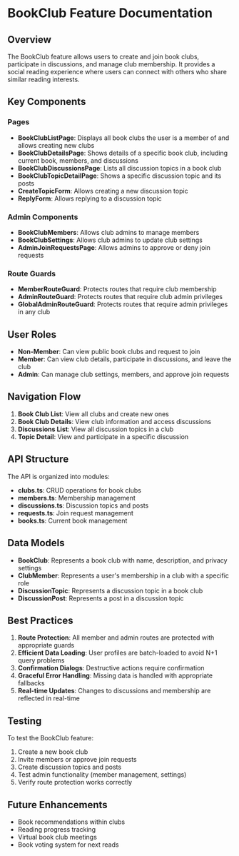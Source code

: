 # BookClub Feature Documentation

## Overview

The BookClub feature allows users to create and join book clubs, participate in discussions, and manage club membership. It provides a social reading experience where users can connect with others who share similar reading interests.

## Key Components

### Pages

- **BookClubListPage**: Displays all book clubs the user is a member of and allows creating new clubs
- **BookClubDetailsPage**: Shows details of a specific book club, including current book, members, and discussions
- **BookClubDiscussionsPage**: Lists all discussion topics in a book club
- **BookClubTopicDetailPage**: Shows a specific discussion topic and its posts
- **CreateTopicForm**: Allows creating a new discussion topic
- **ReplyForm**: Allows replying to a discussion topic

### Admin Components

- **BookClubMembers**: Allows club admins to manage members
- **BookClubSettings**: Allows club admins to update club settings
- **AdminJoinRequestsPage**: Allows admins to approve or deny join requests

### Route Guards

- **MemberRouteGuard**: Protects routes that require club membership
- **AdminRouteGuard**: Protects routes that require club admin privileges
- **GlobalAdminRouteGuard**: Protects routes that require admin privileges in any club

## User Roles

- **Non-Member**: Can view public book clubs and request to join
- **Member**: Can view club details, participate in discussions, and leave the club
- **Admin**: Can manage club settings, members, and approve join requests

## Navigation Flow

1. **Book Club List**: View all clubs and create new ones
2. **Book Club Details**: View club information and access discussions
3. **Discussions List**: View all discussion topics in a club
4. **Topic Detail**: View and participate in a specific discussion

## API Structure

The API is organized into modules:

- **clubs.ts**: CRUD operations for book clubs
- **members.ts**: Membership management
- **discussions.ts**: Discussion topics and posts
- **requests.ts**: Join request management
- **books.ts**: Current book management

## Data Models

- **BookClub**: Represents a book club with name, description, and privacy settings
- **ClubMember**: Represents a user's membership in a club with a specific role
- **DiscussionTopic**: Represents a discussion topic in a book club
- **DiscussionPost**: Represents a post in a discussion topic

## Best Practices

1. **Route Protection**: All member and admin routes are protected with appropriate guards
2. **Efficient Data Loading**: User profiles are batch-loaded to avoid N+1 query problems
3. **Confirmation Dialogs**: Destructive actions require confirmation
4. **Graceful Error Handling**: Missing data is handled with appropriate fallbacks
5. **Real-time Updates**: Changes to discussions and membership are reflected in real-time

## Testing

To test the BookClub feature:

1. Create a new book club
2. Invite members or approve join requests
3. Create discussion topics and posts
4. Test admin functionality (member management, settings)
5. Verify route protection works correctly

## Future Enhancements

- Book recommendations within clubs
- Reading progress tracking
- Virtual book club meetings
- Book voting system for next reads
